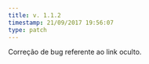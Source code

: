 ```yaml
---
title: v. 1.1.2
timestamp: 21/09/2017 19:56:07
type: patch
---
```


Correção de bug referente ao link oculto.